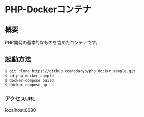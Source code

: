 # PHP-Dockerコンテナ

## 概要
PHP開発の基本的なものを含めたコンテナです。

## 起動方法

```bash
$ git clone https://github.com/odaryo/php_docker_sample.git .
$ cd php_docker_sample
$ docker-compose build
$ docker-compose up -d
```

### アクセスURL

localhost:8080

